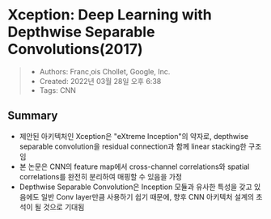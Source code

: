 # Xception: Deep Learning with Depthwise Separable Convolutions(2017)

> - Authors: Franc¸ois Chollet, Google, Inc.
> - Created: 2022년 03월 28일 오후 6:38
> - Tags: CNN

## Summary
- 제안된 아키텍처인 Xception은 "eXtreme Inception"의 약자로, depthwise separable convolution을 residual connection과 함께 linear stacking한 구조임
- 본 논문은 CNN의 feature map에서 cross-channel correlations와 spatial correlations를 완전히 분리하여 매핑할 수 있음을 가정
- Depthwise Separable Convolution은 Inception 모듈과 유사한 특성을 갖고 있음에도 일반 Conv layer만큼 사용하기 쉽기 때문에, 향후 CNN 아키텍처 설계의 초석이 될 것으로 기대됨